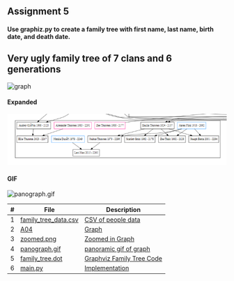 ## Assignment 5

#### Use graphiz.py to create a family tree with first name, last name, birth date, and death date.

## Very ugly family tree of 7 clans and 6 generations
![graph](graphviz.svg)

#### Expanded

![zoomed](zoomed.png)

#### GIF
![panograph.gif](panograph.gif) 


|   #   | File                                         | Description                                  |
| :---: | -------------------------------------------- | -------------------------------------------- |
|   1   | [family_tree_data.csv](family_tree_data.csv) | [CSV of people data](family_tree_data.csv)   |
|   2   | [A04](graphviz.svg)                          | [Graph](graphviz.svg)                        |
|   3   | [zoomed.png](expandedgraph.png)              | [Zoomed in Graph](zoomed.png)                |
|   4   | [panograph.gif](panograph.gif)               | [panoramic gif of graph](panograph.gif)      |
|   5   | [family_tree.dot](family_tree.dot)           | [Graphviz Family Tree Code](family_tree.dot) |
|   6   | [main.py](main.py)                           | [Implementation](main.py)                    |